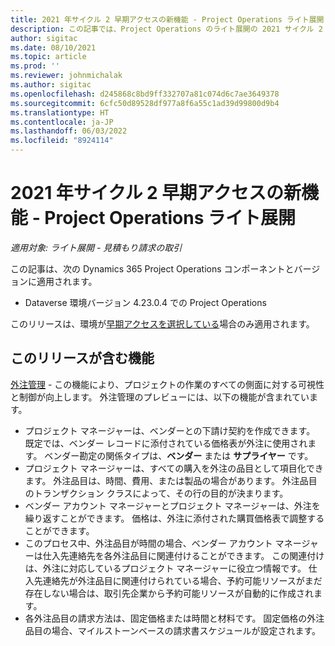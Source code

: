 ```yaml
---
title: 2021 年サイクル 2 早期アクセスの新機能 - Project Operations ライト展開
description: この記事では、Project Operations のライト展開の 2021 サイクル 2 早期アクセスで利用可能な機能について説明します。
author: sigitac
ms.date: 08/10/2021
ms.topic: article
ms.prod: ''
ms.reviewer: johnmichalak
ms.author: sigitac
ms.openlocfilehash: d245868c8bd9ff332707a81c074d6c7ae3649378
ms.sourcegitcommit: 6cfc50d89528df977a8f6a55c1ad39d99800d9b4
ms.translationtype: HT
ms.contentlocale: ja-JP
ms.lasthandoff: 06/03/2022
ms.locfileid: "8924114"
---
```

# <a name="whats-new-2021-wave-2-early-access---project-operations-lite-deployment"></a>2021 年サイクル 2 早期アクセスの新機能 - Project Operations ライト展開

_適用対象: ライト展開 - 見積もり請求の取引_

この記事は、次の Dynamics 365 Project Operations コンポーネントとバージョンに適用されます。

  - Dataverse 環境バージョン 4.23.0.4 での Project Operations

このリリースは、環境が[早期アクセスを選択している](/power-platform/admin/opt-in-early-access-updates#how-to-enable-early-access-updates)場合のみ適用されます。

## <a name="features-included-in-this-release"></a>このリリースが含む機能

[外注管理](/dynamics365/project-operations/pro/subcontracting/managing-subcontracts-overview) - この機能により、プロジェクトの作業のすべての側面に対する可視性と制御が向上します。 外注管理のプレビューには、以下の機能が含まれています。

  - プロジェクト マネージャーは、ベンダーとの下請け契約を作成できます。 既定では、ベンダー レコードに添付されている価格表が外注に使用されます。 ベンダー勘定の関係タイプは、**ベンダー** または **サプライヤー** です。
  - プロジェクト マネージャーは、すべての購入を外注の品目として項目化できます。 外注品目は、時間、費用、または製品の場合があります。 外注品目のトランザクション クラスによって、その行の目的が決まります。
  - ベンダー アカウント マネージャーとプロジェクト マネージャーは、外注を繰り返すことができます。 価格は、外注に添付された購買価格表で調整することができます。
  - このプロセス中、外注品目が時間の場合、ベンダー アカウント マネージャーは仕入先連絡先を各外注品目に関連付けることができます。 この関連付けは、外注に対応しているプロジェクト マネージャーに役立つ情報です。 仕入先連絡先が外注品目に関連付けられている場合、予約可能リソースがまだ存在しない場合は、取引先企業から予約可能リソースが自動的に作成されます。
  - 各外注品目の請求方法は、固定価格または時間と材料です。 固定価格の外注品目の場合、マイルストーンベースの請求書スケジュールが設定されます。
